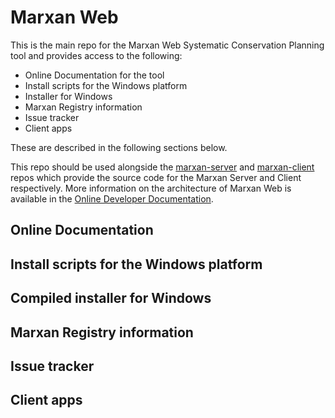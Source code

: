 # Marxan Web
This is the main repo for the Marxan Web Systematic Conservation Planning tool and provides access to the following:
- Online Documentation for the tool
- Install scripts for the Windows platform
- Installer for Windows
- Marxan Registry information
- Issue tracker
- Client apps

These are described in the following sections below. 

This repo should be used alongside the [marxan-server](https://github.com/andrewcottam/marxan-server) and [marxan-client](https://github.com/andrewcottam/marxan-client) repos which provide the source code for the Marxan Server and Client respectively. More information on the architecture of Marxan Web is available in the [Online Developer Documentation](https://andrewcottam.github.io/marxan-web/documentation/docs_dev.html).
## Online Documentation
## Install scripts for the Windows platform
## Compiled installer for Windows
## Marxan Registry information
## Issue tracker
## Client apps



